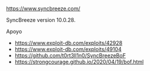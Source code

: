 https://www.syncbreeze.com/

SyncBreeze version 10.0.28.

Apoyo

- https://www.exploit-db.com/exploits/42928
- https://www.exploit-db.com/exploits/49104
- https://github.com/t0rt3ll1n0/SyncBreezeBoF
- https://strongcourage.github.io/2020/04/19/bof.html
